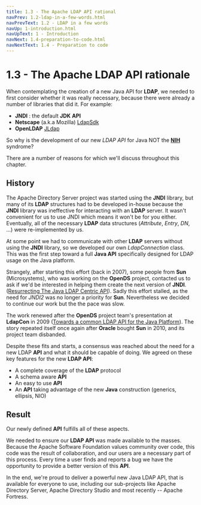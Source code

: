 ```yaml
---
title: 1.3 - The Apache LDAP API rational
navPrev: 1.2-ldap-in-a-few-words.html
navPrevText: 1.2 - LDAP in a few words
navUp: 1-introduction.html
navUpText: 1 - Introduction
navNext: 1.4-preparation-to-code.html
navNextText: 1.4 - Preparation to code
---
```


# 1.3 - The Apache LDAP API rationale

When contemplating the creation of a new Java API for **LDAP**, we needed to first consider whether it was really necessary, because there were already a number of libraries that did it. For example:

* **JNDI** : the default **JDK** **API**
* **Netscape** (a.k.a Mozilla) [LdapSdk](http://www-archive.mozilla.org/directory/javasdk.html)
* **OpenLDAP** [JLdap](http://www.openldap.org/jldap/)

So why is the development of our new *LDAP API* for Java NOT the **[NIH](http://en.wikipedia.org/wiki/Not_Invented_Here)** syndrome?

There are a number of reasons for which we'll discuss throughout this chapter.

## History
The Apache Directory Server project was started using the **JNDI** library, but many of its **LDAP** structures had to be developed in-house because the **JNDI** library was ineffective for interacting with an **LDAP** server.  It wasn't convenient for us to use JNDI which means it won't be for you either.  Eventually, all of the necessary **LDAP** data structures (_Attribute_, _Entry_, _DN_, ...) were re-implemented by us.

At some point we had to communicate with other **LDAP** servers without using the **JNDI** library, so we developed our own _LdapConnection_ class. This was the first step toward a full **Java API** specifically designed for LDAP usage on the Java platform.

Strangely, after starting this effort (back in 2007), some people from **Sun** (Microsystems), who was working on the **OpenDS** project, contacted us to ask if we'd be interested in helping them create the next version of **JNDI**. ([Resurrecting The Java LDAP Centric API](https://blogs.oracle.com/treydrake/entry/resurrecting_the_java_ldap_centric)). Sadly this effort stalled, as the need for *JNDI2* was no longer a priority for **Sun**. Nevertheless we decided to continue our work but the the pace was slow.

The work renewed after the **OpenDS** project team's presentation at **LdapCon** in 2009 ([Towards a common LDAP API for the Java Platform](http://www.symas.com/ldapcon2009/papers/poitou1.shtml)). The story repeated itself once again after **Oracle** bought **Sun** in 2010, and its project team disbanded.

Despite these fits and starts, a consensus was reached about the need for a new LDAP **API** and what it should be capable of doing. We agreed on these key features for the new **LDAP API**:

* A complete coverage of the **LDAP** protocol
* A schema aware **API**
* An easy to use **API**
* An **API** taking advantage of the new **Java** construction (generics, ellipsis, NIO)

## Result
Our newly defined **API** fulfills all of these aspects. 

We needed to ensure our **LDAP API** was made available to the masses. Because the Apache Software Foundation values community over code, this code was the result of collaboration, and our users are a necessary part of this process.  Every time a user finds and reports a bug we have the opportunity to provide a better version of this **API**.

In the end, we're proud to deliver a powerful new Java LDAP API, that is available for everyone to use, including our sub-projects like Apache Directory Server, Apache Directory Studio and most recently -- Apache Fortress. 
